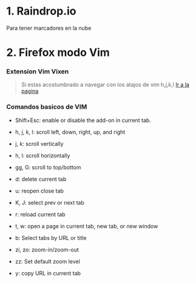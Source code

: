
# 1. Raindrop.io
Para tener marcadores en la nube

# 2. Firefox modo Vim 

### Extension Vim Vixen
> Si estas acostumbrado a navegar con los atajos de vim h,j,k,l
[Ir a la pagina](https://addons.mozilla.org/es/firefox/addon/vim-vixen/)

### Comandos basicos de VIM

- Shift+Esc: enable or disable the add-on in current tab.

- h, j, k, l: scroll left, down, right, up, and right
- j, k: scroll vertically
- h, l: scroll horizontally
- gg, G: scroll to top/bottom

- d: delete current tab
- u: reopen close tab
- K, J: select prev or next tab
- r: reload current tab

- t, w: open a page in current tab, new tab, or new window
- b: Select tabs by URL or title
- zi, zo: zoom-in/zoom-out
- zz: Set default zoom level
- y: copy URL in current tab

